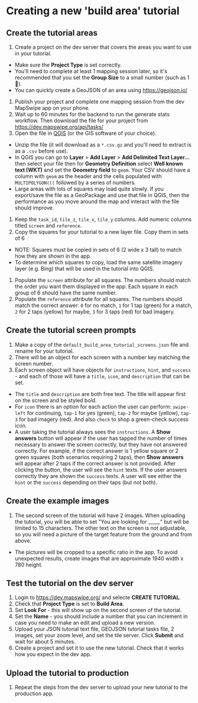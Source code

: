 # Creating a new 'build area' tutorial


## Create the tutorial areas

1. Create a project on the dev server that covers the areas you want to use in your tutorial.
  - Make sure the **Project Type** is set correctly.
  - You'll need to complete at least 1 mapping session later, so it's recommended that you set the **Group Size** to a small number (such as 1 🙂).
  - You can quickly create a GeoJSON of an area using https://geojson.io/
1. Publish your project and complete one mapping session from the dev MapSwipe app on your phone.
1. Wait up to 60 minutes for the backend to run the generate stats workflow. Then download the file for your project from https://dev.mapswipe.org/api/tasks/
1. Open the file in [QGIS](https://qgis.org/en/site/) (or the GIS software of your choice).
  - Unzip the file (it will download as a `*.csv.gz` and you'll need to extract is as a `.csv` before use).
  - In QGIS you can go to **Layer** > **Add Layer** > **Add Delimited Text Layer...** then select your file then for  **Geometry Definition** select **Well known text (WKT)** and set the **Geometry field** to `geom`. Your CSV should have a column with `geom` as the header and the cells populated with `MULTIPOLYGON(((` followed by a series of numbers.
  - Large areas with lots of squares may load quite slowly. If you export/save the file as a GeoPackage and use that file in QGIS, then the performance as you move around the map and interact with the file should improve.
1. Keep the `task_id`, `tile_z`, `tile_x`, `tile_y` columns. Add numeric columns titled `screen` and `reference`.
1. Copy the squares for your tutorial to a new layer file. Copy them in sets of 6
  - NOTE: Squares must be copied in sets of 6 (2 wide x 3 tall) to match how they are shown in the app.
  - To determine which squares to copy, load the same satellite imagery layer (e.g. Bing) that will be used in the tutorial into QGIS.
1. Populate the `screen` attribute for all squares. The numbers should match the order you want them displayed in the app. Each square in each group of 6 should have the same number.
1. Populate the `reference` attribute for all squares. The numbers should match the correct answer: `0` for no match, `1` for 1 tap (green) for a match, `2` for 2 taps (yellow) for maybe, `3` for 3 taps (red) for bad imagery.

## Create the tutorial screen prompts

1. Make a copy of the `default_build_area_tutorial_screens.json` file and rename for your tutorial.
1. There will be an object for each screen with a number key matching the screen number.
1. Each screen object will have objects for `instructions`, `hint`, and `success` - and each of those will have a `title`, `icon`, and `description` that can be set.
  - The `title` and `description` are both free text. The title will appear first on the screen and be styled bold.
  - For `icon` there is an option for each action the user can perform: `swipe-left` for continuing, `tap-1` for yes (green), `tap-2` for maybe (yellow), `tap-3` for bad imagery (red). And also `check` to shop a green-check success icon.
  - A user taking the tutorial always sees the `instructions`. A **Show answers** button will appear if the user has tapped the number of times necessary to answer the screen correctly, but they have not answered correctly. For example, if the correct answer is 1 yellow square or 2 green squares (both scenarios requiring 2 taps), then **Show answers** will appear after 2 taps if the correct answer is not provided. After clicking the button, the user will see the `hint` texts. If the user answers correctly they are shown the `success` texts. A user will see either the `hint` or the `success` depending on their taps (but not both).

## Create the example images

1. The second screen of the tutorial will have 2 images. When uploading the tutorial, you will be able to set "You are looking for \_\_\_\_\_" but will be limited to 15 characters. The other text on the screen is not adjustable, so you will need a picture of the target feature from the ground and from above.
  - The pictures will be cropped to a specific ratio in the app. To avoid unexpected results, create images that are approximate 1940 width x 780 height.

## Test the tutorial on the dev server

1. Login to https://dev.mapswipe.org/ and selecte **CREATE TUTORIAL**.
1. Check that **Project Type** is set to **Build Area**.
1. Set **Look For** - this will show up on the second screen of the tutorial.
1. Set the **Name** - you should include a number that you can increment in case you need to make an edit and upload a new version.
1. Upload your JSON tutorial text file, GEOJSON tutorial tasks file, 2 images, set your zoom level, and set the tile server. Click **Submit** and wait for about 5 minutes.
1. Create a project and set it to use the new tutorial. Check that it works how you expect in the dev app.

## Upload the tutorial to production

1. Repeat the steps from the dev server to upload your new tutorial to the production app.

